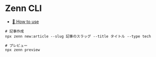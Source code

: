 # Zenn CLI

* [📘 How to use](https://zenn.dev/zenn/articles/zenn-cli-guide)

```
# 記事作成
npx zenn new:article --slug 記事のスラッグ --title タイトル --type tech

# プレビュー
npx zenn preview
```